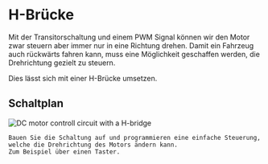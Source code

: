 # H-Brücke

Mit der Transitorschaltung und einem PWM Signal können wir den Motor zwar steuern aber immer nur in eine Richtung drehen.
Damit ein Fahrzeug auch rückwärts fahren kann, muss eine Möglichkeit geschaffen werden, die Drehrichtung gezielt zu steuern.

Dies lässt sich mit einer H-Brücke umsetzen.

## Schaltplan

![DC motor controll circuit with a H-bridge](./assets/h-bridge-circuit.png)


~~~admonish task
Bauen Sie die Schaltung auf und programmieren eine einfache Steuerung, welche die Drehrichtung des Motors ändern kann.
Zum Beispiel über einen Taster.
~~~
